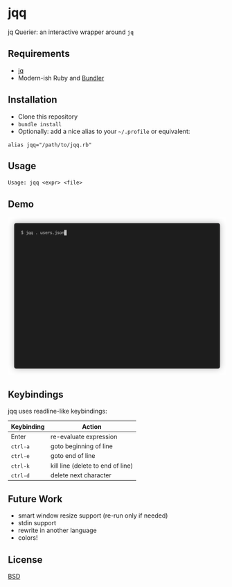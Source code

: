 # jqq

jq Querier: an interactive wrapper around `jq`

## Requirements

* [jq](https://github.com/stedolan/jq)
* Modern-ish Ruby and [Bundler](https://bundler.io)

## Installation

* Clone this repository
* `bundle install`
* Optionally: add a nice alias to your `~/.profile` or equivalent:

```
alias jqq="/path/to/jqq.rb"
```

## Usage

```
Usage: jqq <expr> <file>
```

## Demo

![](demo.gif)

## Keybindings

jqq uses readline-like keybindings:

| Keybinding | Action |
| ---------- | ------ |
| Enter | re-evaluate expression |
| `ctrl-a` | goto beginning of line |
| `ctrl-e` | goto end of line |
| `ctrl-k` | kill line (delete to end of line) |
| `ctrl-d` | delete next character |

## Future Work

* smart window resize support (re-run only if needed)
* stdin support
* rewrite in another language
* colors!

## License

[BSD](LICENSE)
